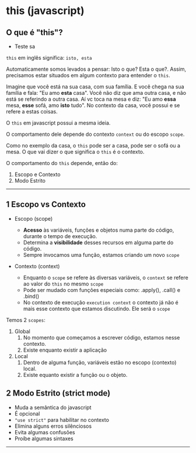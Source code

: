 # this (javascript)

## O que é "this"?
- Teste sa

`this` em inglês significa: `isto, esta`

Automaticamente somos levados a pensar: Isto o que? Esta o que?. Assim, precisamos estar situados em algum contexto para entender o `this`.

Imagine que você está na sua casa, com sua família. E você chega na sua família e fala: "Eu amo **esta** casa". Você não diz que ama outra casa, e não está se referindo a outra casa. Aí vc toca na mesa e diz: "Eu amo **essa** mesa, **esse** sofá, amo **isto** tudo". No contexto da casa, você possui e se refere a estas coisas.

O `this` em javascript possui a mesma ideia.

O comportamento dele depende do contexto `context` ou do escopo `scope`.

Como no exemplo da casa, o `this` pode ser a casa, pode ser o sofá ou a mesa. O que vai dizer o que significa o `this` é o contexto.

O comportamento do `this` depende, então do:

1. Escopo e Contexto
2. Modo Estrito

---

## 1 Escopo vs Contexto

- Escopo (scope)

  - **Acesso** às variáveis, funções e objetos numa parte do código, durante o tempo de execução.
  - Determina a **visibilidade** desses recursos em alguma parte do código.
  - Sempre invocamos uma função, estamos criando um novo `scope`

- Contexto (context)

  - Enquanto o `scope` se refere às diversas variáveis, o `context` se refere ao valor do `this` no mesmo `scope`
  - Pode ser mudado com funções especiais como: .apply(), .call() e .bind()
  - No contexto de execução `execution context` o contexto já não é mais esse contexto que estamos discutindo. Ele será o `scope`

Temos 2 `scopes`:

1. Global
   1. No momento que começamos a escrever código, estamos nesse contexto.
   2. Existe enquanto existir a aplicação
2. Local
   1. Dentro de alguma função, variáveis estão no escopo (contexto) local.
   2. Existe equanto existir a função ou o objeto.

## 2 Modo Estrito (strict mode)

- Muda a semântica do javascript
- É opcional
- `"use strict"` para habilitar no contexto
- Elimina alguns erros silênciosos
- Evita algumas confusões
- Proíbe algumas sintaxes

---
